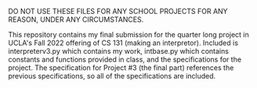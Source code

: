 DO NOT USE THESE FILES FOR ANY SCHOOL PROJECTS FOR ANY REASON, UNDER ANY CIRCUMSTANCES.

This repository contains my final submission for the quarter long project in UCLA's Fall 2022
offering of CS 131 (making an interpretor).
Included is interpreterv3.py which contains my work, intbase.py which contains
constants and functions provided in class, and the specifications for the project.
The specification for Project #3 (the final part) references the previous specifications,
so all of the specifications are included.